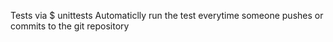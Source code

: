 Tests via $ unittests
Automaticlly run the test everytime someone pushes or commits to the git repository
